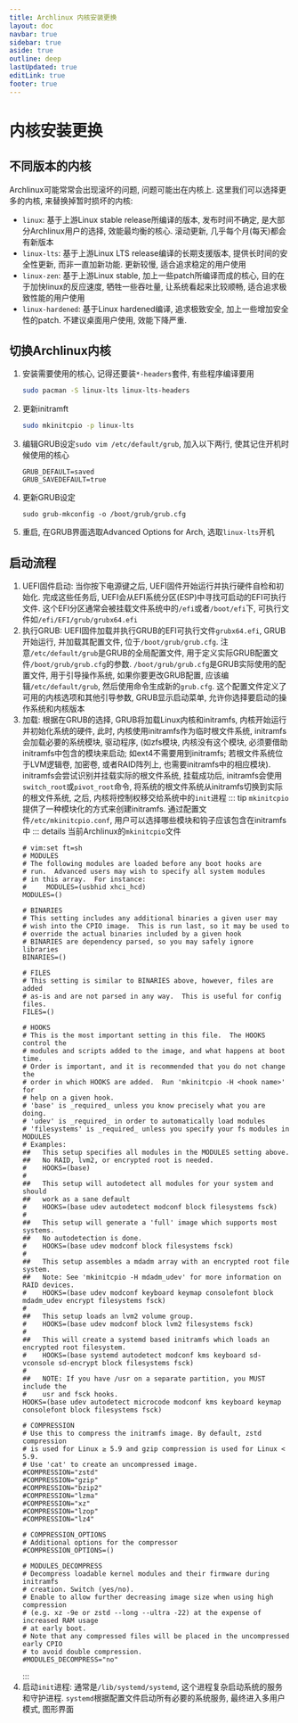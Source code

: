 ```yaml
---
title: Archlinux 内核安装更换
layout: doc
navbar: true
sidebar: true
aside: true
outline: deep
lastUpdated: true
editLink: true
footer: true
---
```


# 内核安装更换

## 不同版本的内核

Archlinux可能常常会出现滚坏的问题, 问题可能出在内核上. 这里我们可以选择更多的内核, 来替换掉暂时损坏的内核:

- `linux`: 基于上游Linux stable release所编译的版本, 发布时间不确定, 是大部分Archlinux用户的选择, 效能最均衡的核心. 滚动更新, 几乎每个月(每天)都会有新版本
- `linux-lts`: 基于上游Linux LTS release编译的长期支援版本, 提供长时间的安全性更新, 而非一直加新功能. 更新较慢, 适合追求稳定的用户使用
- `linux-zen`: 基于上游Linux stable, 加上一些patch所编译而成的核心, 目的在于加快linux的反应速度, 牺牲一些吞吐量, 让系统看起来比较顺畅, 适合追求极致性能的用户使用
- `linux-hardened`: 基于Linux hardened编译, 追求极致安全, 加上一些增加安全性的patch. 不建议桌面用户使用, 效能下降严重. 

## 切换Archlinux内核

1. 安装需要使用的核心, 记得还要装`*-headers`套件, 有些程序编译要用
    ```bash
    sudo pacman -S linux-lts linux-lts-headers
    ```
2. 更新initramft
    ```bash
    sudo mkinitcpio -p linux-lts
    ```
3. 编辑GRUB设定`sudo vim /etc/default/grub`, 加入以下两行, 使其记住开机时候使用的核心
    ```
    GRUB_DEFAULT=saved
    GRUB_SAVEDEFAULT=true
    ```
4. 更新GRUB设定
    ```
    sudo grub-mkconfig -o /boot/grub/grub.cfg
    ```
5. 重启, 在GRUB界面选取Advanced Options for Arch, 选取`linux-lts`开机

## 启动流程

1. UEFI固件启动: 当你按下电源键之后, UEFI固件开始运行并执行硬件自检和初始化. 完成这些任务后, UEFI会从EFI系统分区(ESP)中寻找可启动的EFI可执行文件. 这个EFI分区通常会被挂载文件系统中的`/efi`或者`/boot/efi`下, 可执行文件如`/efi/EFI/grub/grubx64.efi`
2. 执行GRUB: UEFI固件加载并执行GRUB的EFI可执行文件`grubx64.efi`, GRUB开始运行, 并加载其配置文件, 位于`/boot/grub/grub.cfg`. 注意`/etc/default/grub`是GRUB的全局配置文件, 用于定义实际GRUB配置文件`/boot/grub/grub.cfg`的参数. `/boot/grub/grub.cfg`是GRUB实际使用的配置文件, 用于引导操作系统, 如果你要更改GRUB配置, 应该编辑`/etc/default/grub`, 然后使用命令生成新的`grub.cfg`. 这个配置文件定义了可用的内核选项和其他引导参数, GRUB显示启动菜单, 允许你选择要启动的操作系统和内核版本
3. 加载: 根据在GRUB的选择, GRUB将加载Linux内核和initramfs, 内核开始运行并初始化系统的硬件, 此时, 内核使用initramfs作为临时根文件系统, initramfs会加载必要的系统模块, 驱动程序, (如zfs模块, 内核没有这个模块, 必须要借助initramfs中包含的模块来启动; 如ext4不需要用到initramfs; 若根文件系统位于LVM逻辑卷, 加密卷, 或者RAID阵列上, 也需要initramfs中的相应模块). initramfs会尝试识别并挂载实际的根文件系统, 挂载成功后, initramfs会使用`switch_root`或`pivot_root`命令, 将系统的根文件系统从initramfs切换到实际的根文件系统, 之后, 内核将控制权移交给系统中的`init`进程
    ::: tip
    `mkinitcpio`提供了一种模块化的方式来创建initramfs. 通过配置文件`/etc/mkinitcpio.conf`, 用户可以选择哪些模块和钩子应该包含在initramfs中
    ::: details 当前Archlinux的`mkinitcpio`文件
    ```
    # vim:set ft=sh
    # MODULES
    # The following modules are loaded before any boot hooks are
    # run.  Advanced users may wish to specify all system modules
    # in this array.  For instance:
    #     MODULES=(usbhid xhci_hcd)
    MODULES=()

    # BINARIES
    # This setting includes any additional binaries a given user may
    # wish into the CPIO image.  This is run last, so it may be used to
    # override the actual binaries included by a given hook
    # BINARIES are dependency parsed, so you may safely ignore libraries
    BINARIES=()

    # FILES
    # This setting is similar to BINARIES above, however, files are added
    # as-is and are not parsed in any way.  This is useful for config files.
    FILES=()

    # HOOKS
    # This is the most important setting in this file.  The HOOKS control the
    # modules and scripts added to the image, and what happens at boot time.
    # Order is important, and it is recommended that you do not change the
    # order in which HOOKS are added.  Run 'mkinitcpio -H <hook name>' for
    # help on a given hook.
    # 'base' is _required_ unless you know precisely what you are doing.
    # 'udev' is _required_ in order to automatically load modules
    # 'filesystems' is _required_ unless you specify your fs modules in MODULES
    # Examples:
    ##   This setup specifies all modules in the MODULES setting above.
    ##   No RAID, lvm2, or encrypted root is needed.
    #    HOOKS=(base)
    #
    ##   This setup will autodetect all modules for your system and should
    ##   work as a sane default
    #    HOOKS=(base udev autodetect modconf block filesystems fsck)
    #
    ##   This setup will generate a 'full' image which supports most systems.
    ##   No autodetection is done.
    #    HOOKS=(base udev modconf block filesystems fsck)
    #
    ##   This setup assembles a mdadm array with an encrypted root file system.
    ##   Note: See 'mkinitcpio -H mdadm_udev' for more information on RAID devices.
    #    HOOKS=(base udev modconf keyboard keymap consolefont block mdadm_udev encrypt filesystems fsck)
    #
    ##   This setup loads an lvm2 volume group.
    #    HOOKS=(base udev modconf block lvm2 filesystems fsck)
    #
    ##   This will create a systemd based initramfs which loads an encrypted root filesystem.
    #    HOOKS=(base systemd autodetect modconf kms keyboard sd-vconsole sd-encrypt block filesystems fsck)
    #
    ##   NOTE: If you have /usr on a separate partition, you MUST include the
    #    usr and fsck hooks.
    HOOKS=(base udev autodetect microcode modconf kms keyboard keymap consolefont block filesystems fsck)

    # COMPRESSION
    # Use this to compress the initramfs image. By default, zstd compression
    # is used for Linux ≥ 5.9 and gzip compression is used for Linux < 5.9.
    # Use 'cat' to create an uncompressed image.
    #COMPRESSION="zstd"
    #COMPRESSION="gzip"
    #COMPRESSION="bzip2"
    #COMPRESSION="lzma"
    #COMPRESSION="xz"
    #COMPRESSION="lzop"
    #COMPRESSION="lz4"

    # COMPRESSION_OPTIONS
    # Additional options for the compressor
    #COMPRESSION_OPTIONS=()

    # MODULES_DECOMPRESS
    # Decompress loadable kernel modules and their firmware during initramfs
    # creation. Switch (yes/no).
    # Enable to allow further decreasing image size when using high compression
    # (e.g. xz -9e or zstd --long --ultra -22) at the expense of increased RAM usage
    # at early boot.
    # Note that any compressed files will be placed in the uncompressed early CPIO
    # to avoid double compression.
    #MODULES_DECOMPRESS="no"
    ```
    :::
4. 启动`init`进程: 通常是`/lib/systemd/systemd`, 这个进程复杂启动系统的服务和守护进程. `systemd`根据配置文件启动所有必要的系统服务, 最终进入多用户模式, 图形界面


